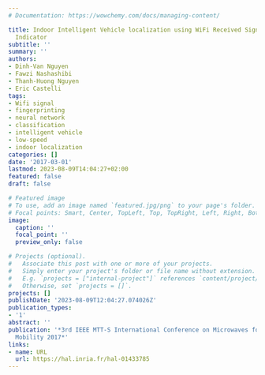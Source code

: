 ```yaml
---
# Documentation: https://wowchemy.com/docs/managing-content/

title: Indoor Intelligent Vehicle localization using WiFi Received Signal Strength
  Indicator
subtitle: ''
summary: ''
authors:
- Dinh-Van Nguyen
- Fawzi Nashashibi
- Thanh-Huong Nguyen
- Eric Castelli
tags:
- Wifi signal
- fingerprinting
- neural network
- classification
- intelligent vehicle
- low-speed
- indoor localization
categories: []
date: '2017-03-01'
lastmod: 2023-08-09T14:04:27+02:00
featured: false
draft: false

# Featured image
# To use, add an image named `featured.jpg/png` to your page's folder.
# Focal points: Smart, Center, TopLeft, Top, TopRight, Left, Right, BottomLeft, Bottom, BottomRight.
image:
  caption: ''
  focal_point: ''
  preview_only: false

# Projects (optional).
#   Associate this post with one or more of your projects.
#   Simply enter your project's folder or file name without extension.
#   E.g. `projects = ["internal-project"]` references `content/project/deep-learning/index.md`.
#   Otherwise, set `projects = []`.
projects: []
publishDate: '2023-08-09T12:04:27.074026Z'
publication_types:
- '1'
abstract: ''
publication: '*3rd IEEE MTT-S International Conference on Microwaves for Intelligent
  Mobility 2017*'
links:
- name: URL
  url: https://hal.inria.fr/hal-01433785
---
```

